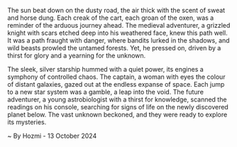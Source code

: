 
The sun beat down on the dusty road, the air thick with the scent of sweat and horse dung.  Each creak of the cart, each groan of the oxen, was a reminder of the arduous journey ahead.  The medieval adventurer, a grizzled knight with scars etched deep into his weathered face, knew this path well. It was a path fraught with danger, where bandits lurked in the shadows, and wild beasts prowled the untamed forests. Yet, he pressed on, driven by a thirst for glory and a yearning for the unknown.  

The sleek, silver starship hummed with a quiet power, its engines a symphony of controlled chaos. The captain, a woman with eyes the colour of distant galaxies, gazed out at the endless expanse of space. Each jump to a new star system was a gamble, a leap into the void. The future adventurer, a young astrobiologist with a thirst for knowledge, scanned the readings on his console, searching for signs of life on the newly discovered planet below. The vast unknown beckoned, and they were ready to explore its mysteries. 

~ By Hozmi - 13 October 2024
